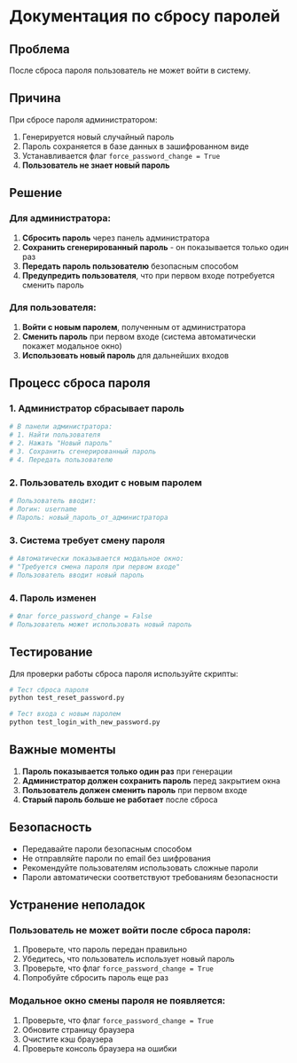 # Документация по сбросу паролей

## Проблема
После сброса пароля пользователь не может войти в систему.

## Причина
При сбросе пароля администратором:
1. Генерируется новый случайный пароль
2. Пароль сохраняется в базе данных в зашифрованном виде
3. Устанавливается флаг `force_password_change = True`
4. **Пользователь не знает новый пароль**

## Решение

### Для администратора:
1. **Сбросить пароль** через панель администратора
2. **Сохранить сгенерированный пароль** - он показывается только один раз
3. **Передать пароль пользователю** безопасным способом
4. **Предупредить пользователя**, что при первом входе потребуется сменить пароль

### Для пользователя:
1. **Войти с новым паролем**, полученным от администратора
2. **Сменить пароль** при первом входе (система автоматически покажет модальное окно)
3. **Использовать новый пароль** для дальнейших входов

## Процесс сброса пароля

### 1. Администратор сбрасывает пароль
```python
# В панели администратора:
# 1. Найти пользователя
# 2. Нажать "Новый пароль"
# 3. Сохранить сгенерированный пароль
# 4. Передать пользователю
```

### 2. Пользователь входит с новым паролем
```python
# Пользователь вводит:
# Логин: username
# Пароль: новый_пароль_от_администратора
```

### 3. Система требует смену пароля
```python
# Автоматически показывается модальное окно:
# "Требуется смена пароля при первом входе"
# Пользователь вводит новый пароль
```

### 4. Пароль изменен
```python
# Флаг force_password_change = False
# Пользователь может использовать новый пароль
```

## Тестирование

Для проверки работы сброса пароля используйте скрипты:

```bash
# Тест сброса пароля
python test_reset_password.py

# Тест входа с новым паролем
python test_login_with_new_password.py
```

## Важные моменты

1. **Пароль показывается только один раз** при генерации
2. **Администратор должен сохранить пароль** перед закрытием окна
3. **Пользователь должен сменить пароль** при первом входе
4. **Старый пароль больше не работает** после сброса

## Безопасность

- Передавайте пароли безопасным способом
- Не отправляйте пароли по email без шифрования
- Рекомендуйте пользователям использовать сложные пароли
- Пароли автоматически соответствуют требованиям безопасности

## Устранение неполадок

### Пользователь не может войти после сброса пароля:
1. Проверьте, что пароль передан правильно
2. Убедитесь, что пользователь использует новый пароль
3. Проверьте, что флаг `force_password_change = True`
4. Попробуйте сбросить пароль еще раз

### Модальное окно смены пароля не появляется:
1. Проверьте, что флаг `force_password_change = True`
2. Обновите страницу браузера
3. Очистите кэш браузера
4. Проверьте консоль браузера на ошибки 